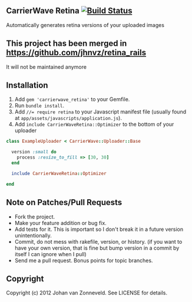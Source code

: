 ## CarrierWave Retina [![Build Status](https://secure.travis-ci.org/jhnvz/carrierwave_retina.png?branch=master)](http://travis-ci.org/jhnvz/carrierwave_retina)

Automatically generates retina versions of your uploaded images

This project has been merged in https://github.com/jhnvz/retina_rails
------------

It will not be maintained anymore

Installation
------------

1. Add `gem 'carrierwave_retina'` to your Gemfile.
1. Run `bundle install`.
1. Add `//= require retina` to your Javascript manifest file (usually found at `app/assets/javascripts/application.js`).
1. Add `include CarrierWaveRetina::Optimizer` to the bottom of your uploader

```ruby
class ExampleUploader < CarrierWave::Uploader::Base

  version :small do
    process :resize_to_fill => [30, 30]
  end

  include CarrierWaveRetina::Optimizer

end
```

## Note on Patches/Pull Requests

* Fork the project.
* Make your feature addition or bug fix.
* Add tests for it. This is important so I don't break it in a
  future version unintentionally.
* Commit, do not mess with rakefile, version, or history.
  (if you want to have your own version, that is fine but bump version in a commit by itself I can ignore when I pull)
* Send me a pull request. Bonus points for topic branches.

## Copyright

Copyright (c) 2012 Johan van Zonneveld. See LICENSE for details.